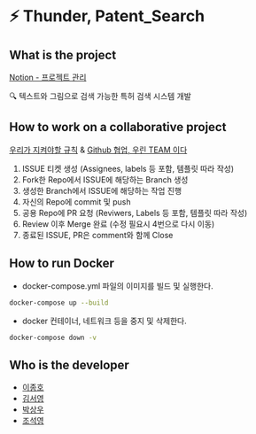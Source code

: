 # ⚡ Thunder, Patent_Search

## What is the project
[Notion - 프로젝트 관리](https://www.notion.so/Thunder-Patent-Search-9a506f6218484044a12101888d212238)

🔍 텍스트와 그림으로 검색 가능한 특허 검색 시스템 개발

## How to work on a collaborative project 
[우리가 지켜야할 규칙](https://www.notion.so/344b8663a4a145bd93a55aff033aceac) & [Github 협업, 우린 TEAM 이다](https://www.notion.so/Github-TEAM-c1ab4efd83cf497cbc6c1fa187ead2d5)
  1. ISSUE 티켓 생성 (Assignees, labels 등 포함, 템플릿 따라 작성)
  2. Fork한 Repo에서 ISSUE에 해당하는 Branch 생성
  3. 생성한 Branch에서 ISSUE에 해당하는 작업 진행
  4. 자신의 Repo에 commit 및 push
  5. 공용 Repo에 PR 요청 (Reviwers, Labels 등 포함, 템플릿 따라 작성)
  6. Review 이후 Merge 완료 (수정 필요시 4번으로 다시 이동)
  7. 종료된 ISSUE, PR은 comment와 함께 Close

## How to run Docker
  - docker-compose.yml 파일의 이미지를 빌드 및 실행한다.
  ```bash
  docker-compose up --build
  ```
  - docker 컨테이너, 네트워크 등을 중지 및 삭제한다.
  ```bash
  docker-compose down -v
  ```

## Who is the developer
- [이종호](https://github.com/JONGSKY)
- [김서영](https://github.com/ksysy)
- [박상우](https://github.com/SangWoo9734)
- [조석영](https://github.com/quartzC)
